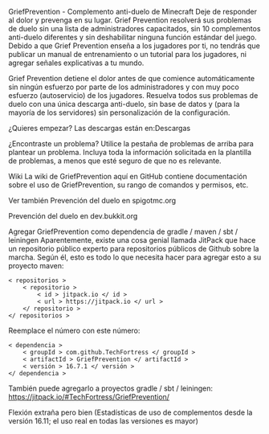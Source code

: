 GriefPrevention - Complemento anti-duelo de Minecraft
Deje de responder al dolor y prevenga en su lugar. Grief Prevention resolverá sus problemas de duelo sin una lista de administradores capacitados, sin 10 complementos anti-duelo diferentes y sin deshabilitar ninguna función estándar del juego. Debido a que Grief Prevention enseña a los jugadores por ti, no tendrás que publicar un manual de entrenamiento o un tutorial para los jugadores, ni agregar señales explicativas a tu mundo.

Grief Prevention detiene el dolor antes de que comience automáticamente sin ningún esfuerzo por parte de los administradores y con muy poco esfuerzo (autoservicio) de los jugadores. Resuelva todos sus problemas de duelo con una única descarga anti-duelo, sin base de datos y (para la mayoría de los servidores) sin personalización de la configuración.

¿Quieres empezar? Las descargas están en:Descargas

¿Encontraste un problema? Utilice la pestaña de problemas de arriba para plantear un problema. Incluya toda la información solicitada en la plantilla de problemas, a menos que esté seguro de que no es relevante.

Wiki
La wiki de GriefPrevention aquí en GitHub contiene documentación sobre el uso de GriefPrevention, su rango de comandos y permisos, etc.

Ver también
Prevención del duelo en spigotmc.org

Prevención del duelo en dev.bukkit.org

Agregar GriefPrevention como dependencia de gradle / maven / sbt / leiningen
Aparentemente, existe una cosa genial llamada JitPack que hace un repositorio público experto para repositorios públicos de Github sobre la marcha. Según él, esto es todo lo que necesita hacer para agregar esto a su proyecto maven:

	< repositorios >
		< repositorio >
		    < id > jitpack.io </ id >
		    < url > https://jitpack.io </ url >
		</ repositorio >
	</ repositorios >
Reemplace el <version>número con este número:

	< dependencia >
	    < groupId > com.github.TechFortress </ groupId >
	    < artifactId > GriefPrevention </ artifactId >
	    < versión > 16.7.1 </ versión >
	</ dependencia >
También puede agregarlo a proyectos gradle / sbt / leiningen: https://jitpack.io/#TechFortress/GriefPrevention/

Flexión extraña pero bien (Estadísticas de uso de complementos desde la versión 16.11; el uso real en todas las versiones es mayor)
